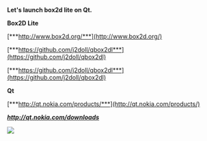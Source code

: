 **Let's launch box2d lite on Qt.**

<span id="Box2D_Lite" class="anchor"></span>**Box2D Lite**

[***http://www.box2d.org/***](http://www.box2d.org/)

[***https://github.com/j2doll/qbox2dl***](https://github.com/j2doll/qbox2dl)

[***https://github.com/j2doll/qbox2dl***](https://github.com/j2doll/qbox2dl)

<span id="Qt" class="anchor"></span>**Qt**

[***http://qt.nokia.com/products/***](http://qt.nokia.com/products/)

***http://qt.nokia.com/downloads***

![](./media/image1.jpeg)
